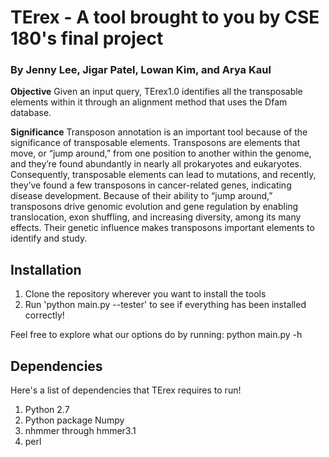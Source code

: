 # TErex - A tool brought to you by CSE 180's final project 
### By Jenny Lee, Jigar Patel, Lowan Kim, and Arya Kaul


**Objective**
Given an input query, TErex1.0 identifies all the transposable elements within it through
an alignment method that uses the Dfam database.

**Significance**
Transposon annotation is an important tool because of the significance of transposable
elements. Transposons are elements that move, or “jump around,” from one position to
another within the genome, and they’re found abundantly in nearly all prokaryotes and
eukaryotes. Consequently, transposable elements can lead to mutations, and recently,
they’ve found a few transposons in cancer-related genes, indicating disease
development. Because of their ability to “jump around,” transposons drive genomic
evolution and gene regulation by enabling translocation, exon shuffling, and increasing
diversity, among its many effects. Their genetic influence makes transposons important
elements to identify and study.

## Installation
1. Clone the repository wherever you want to install the tools
2. Run 'python main.py --tester' to see if everything has been installed correctly!

Feel free to explore what our options do by running:
python main.py -h

## Dependencies

Here's a list of dependencies that TErex requires to run!
1. Python 2.7
2. Python package Numpy
3. nhmmer through hmmer3.1
4. perl
